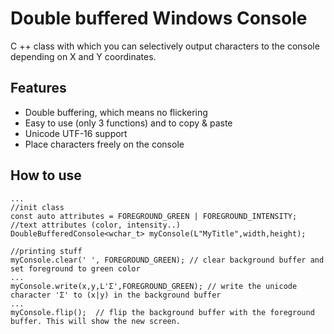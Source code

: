 # Double buffered Windows Console
C ++ class with which you can selectively output characters to the console depending on X and Y coordinates.

## Features
- Double buffering, which means no flickering
- Easy to use (only 3 functions) and to copy & paste
- Unicode UTF-16 support
- Place characters freely on the console

## How to use
```
...
//init class
const auto attributes = FOREGROUND_GREEN | FOREGROUND_INTENSITY; //text attributes (color, intensity..)
DoubleBufferedConsole<wchar_t> myConsole(L"MyTitle",width,height);

//printing stuff
myConsole.clear(' ', FOREGROUND_GREEN); // clear background buffer and set foreground to green color
...
myConsole.write(x,y,L'Ʃ',FOREGROUND_GREEN); // write the unicode character 'Ʃ' to (x|y) in the background buffer
...
myConsole.flip();  // flip the background buffer with the foreground buffer. This will show the new screen.
```

